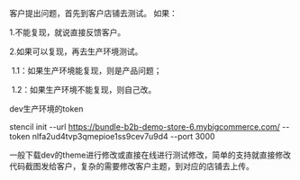 客户提出问题，首先到客户店铺去测试。
如果：

1.不能复现，就说直接反馈客户。

2.如果可以复现，再去生产环境测试。

​		1.1：如果生产环境能复现，则是产品问题；

​		1.2：如果生产环境不能复现，则自己改。



dev生产环境的token

stencil init --url https://bundle-b2b-demo-store-6.mybigcommerce.com/ --token nlfa2ud4tvp3qmepioe1ss9cev7u9d4 --port 3000



一般下载dev的theme进行修改或直接在线进行测试修改，简单的支持就直接修改代码截图发给客户，复杂的需要修改客户主题，到对应的店铺去上传。